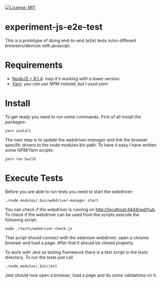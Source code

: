 [![License: MIT](https://img.shields.io/badge/License-MIT-yellow.svg)](https://opensource.org/licenses/MIT)

# experiment-js-e2e-test
This is a prototype of doing end-to-end (e2e) tests in/on different browsers/devices with javascipt.

# Requirements

* [NodeJS > 8.1.4](https://nodejs.org/): _may it's working with a lower version_
* [Yarn](https://yarnpkg.com): _you can use NPM instead, but I used yarn_

# Install

To get ready you need to run some commands. First of all install the _packages_:

```
yarn install
```

The next step is to update the _webdriver-manager_ and link the browser specific drivers to the node modules bin path.
To have it easy I have written some _NPM/Yarn scripts_:

```
yarn run build
``` 

# Execute Tests

Before you are able to run tests you need to start the webdriver:

```
./node_modules/.bin/webdriver-manager start
```

You can check if the webdriver is running on [http://localhost:4444/wd/hub](http://localhost:4444/wd/hub). To check
if the webdriver can be used from the scripts execute the following script:

```
node ./tests/webdriver-check.js
```

That script should connect with the selenium webdriver, open a chrome browser and load a page. After that it should
be closed properly.

To work with Jest as testing framework there is a test script in the _tests_ directory. To run the tests just call

```
./node_modules/.bin/jest
```

Jest should now open a browser, load a page and do some validations on it.